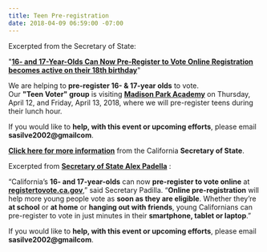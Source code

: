 ```yaml
---
title: Teen Pre-registration
date: 2018-04-09 06:59:00 -07:00
---
```


Excerpted from the Secretary of State:

"[**16- and 17-Year-Olds Can Now Pre-Register to Vote Online
Registration becomes active on their 18th birthday**](http://www.sos.ca.gov/administration/news-releases-and-advisories/2017-news-releases-and-advisories/16-and-17-year-olds-can-now-pre-register-vote-online/)" 

We are helping to **pre-register 16- & 17-year olds** to vote.  
Our **"Teen Voter" group** is visiting [**Madison Park Academy**](https://www.ousd.org/madison) on Thursday, April 12, and Friday, April 13, 2018, where we will pre-register teens during their lunch hour.

If you would like to **help, with this event or upcoming efforts**, please email **sasilve2002@gmailcom**. 

[**Click here for more information**](http://www.sos.ca.gov/elections/voter-registration/) from the California **Secretary of State**.

Excerpted from [**Secretary of State Alex Padella**](http://www.sos.ca.gov/administration/news-releases-and-advisories/2017-news-releases-and-advisories/16-and-17-year-olds-can-now-pre-register-vote-online/) :

“California’s **16- and 17-year-olds** can now **pre-register to vote online** at [**registertovote.ca.gov**](http://registertovote.ca.gov/),” said Secretary Padilla. “**Online pre-registration** will help more young people vote as **soon as they are eligible**. Whether they’re **at school** or **at home** or **hanging out with friends**, young Californians can pre-register to vote in just minutes in their **smartphone, tablet or laptop**.” 

If you would like to **help, with this event or upcoming efforts**, please email **sasilve2002@gmailcom**. 